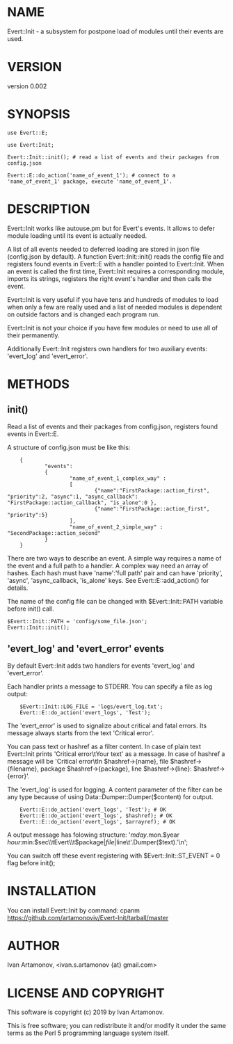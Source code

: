 # NAME

Evert::Init -  a subsystem for postpone load of modules until their events are used.

# VERSION

version 0.002

# SYNOPSIS

    use Evert::E;

    use Evert:Init;

    Evert::Init::init(); # read a list of events and their packages from config.json

    Evert::E::do_action('name_of_event_1'); # connect to a 'name_of_event_1' package, execute 'name_of_event_1'.

# DESCRIPTION

Evert::Init works like autouse.pm but for Evert's events. It allows to defer module loading until its event is actually needed.

A list of all events needed to deferred loading are stored in json file (config.json by default). A function Evert::Init::init() reads the config file and registers found events in Evert::E with a handler pointed to Evert::Init.
When an event is called the first time, Evert::Init requires a corresponding module, imports its strings, registers the right event's handler and then calls the event.

Evert::Init is very useful if you have tens and hundreds of modules to load when only a few are really used and a list of needed modules is dependent on outside factors and is changed each program run.

Evert::Init is not your choice if you have few modules or need to use all of their permanently.

Additionally Evert::Init registers own handlers for two auxiliary events: 'evert\_log' and 'evert\_error'.

# METHODS

## init()

Read a list of events and their packages from config.json, registers found events in Evert::E.

A structure of config.json must be like this:

        {
                "events":
                {
                        "name_of_event_1_complex_way" :
                        [
                                {"name":"FirstPackage::action_first", "priority":2, "async":1, "async_callback": "FirstPackage::action_callback", "is_alone":0 },
                                {"name":"FirstPackage::action_first", "priority":5}
                        ],
                        "name_of_event_2_simple_way" : "SecondPackage::action_second"
                }
        }

There are two ways to describe an event.
A simple way requires a name of the event and a full path to a handler.
A complex way need an array of hashes. Each hash must have 'name':'full path' pair and can have 'priority', 'async', 'async\_callback, 'is\_alone' keys. See Evert::E::add\_action() for details.

The name of the config file can be changed with $Evert::Init::PATH variable before init() call.

    $Evert::Init::PATH = 'config/some_file.json';
    Evert::Init::init();

## 'evert\_log' and 'evert\_error' events

By default Evert::Init adds two handlers for events 'evert\_log' and 'evert\_error'.

Each handler prints a message to STDERR. You can specify a file as log output:

        $Evert::Init::LOG_FILE = 'logs/evert_log.txt';
        Evert::E::do_action('evert_logs', 'Test');

The 'evert\_error' is used to signalize about critical and fatal errors. Its message always starts from the text 'Critical error'.

You can pass text or hashref as a filter content. In case of plain text Evert::Init prints 'Critical error\\tYour text' as a message.
In case of hashref a message will be 'Critical error\\tIn $hashref->{name}, file $hashref->{filename}, package $hashref->{package}, line $hashref->{line}: $hashref->{error}'.

The 'evert\_log' is used for logging. A content parameter of the filter can be any type because of using Data::Dumper::Dumper($content) for output.

        Evert::E::do_action('evert_logs', 'Test'); # OK
        Evert::E::do_action('evert_logs', $hashref); # OK
        Evert::E::do_action('evert_logs', $arrayref); # OK

A output message has folowing structure: '$mday.$mon.$year $hour:$min:$sec\\tEvert\\t$package|$file|$line\\t'.Dumper($text).'\\n';

You can switch off these event registering with $Evert::Init::ST\_EVENT = 0 flag before init();

# INSTALLATION

You can install Evert::Init by command: cpanm https://github.com/artamonoviv/Evert-Init/tarball/master

# AUTHOR

Ivan Artamonov, &lt;ivan.s.artamonov {at} gmail.com>

# LICENSE AND COPYRIGHT

This software is copyright (c) 2019 by Ivan Artamonov.

This is free software; you can redistribute it and/or modify it under the same terms as the Perl 5 programming language system itself.
